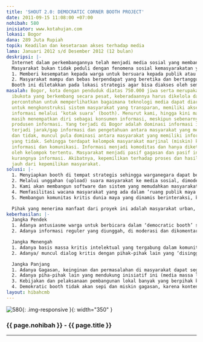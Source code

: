 ```yaml
---
title: 'SHOUT 2.0: DEMOCRATIC CORNER BOOTH PROJECT'
date: 2011-09-15 11:08:00 +07:00
nohibah: 580
inisiator: www.kotahujan.com
lokasi: Bogor
dana: 289 Juta Rupiah
topik: Keadilan dan kesetaraan akses terhadap media
lama: Januari 2012 s/d Desember 2012 (12 bulan)
deskripsi: |-
  Internet dalam perkembangannya telah menjadi media sosial yang membantu masyarakat berekspresi. Meski demikian penggunaannya dirasa belum maksimal, dimana media sosial masih dianggap sebagai wahana yang tidak serius (sekedar media relasai perkawanan) dan tidak mampu menggalang agenda publik (public discourse) berbagai isu sosial kemasyarakatan. Penggunaan new media hakikatnya merupakan suatu bentuk efektif untuk mobilisasi suara publik. Seperti yang pernah kami lakukan untuk mendorong diskursus 2700 orang di jejaring facebook untuk mendesak KPI untuk menyetop penayangan tema TV yang dianggap melanggar nilai etis di sebuah televisi nasional swasta (primitive runaway).
  Masyarakat bukan tidak peduli dengan fenomena sosial kemasyarakatan yang terjadi dan terus berkembang, namun menurut kami harus terdapat media penyampaian agar pesan tepat sasaran dan terus berkembang. Booth Demokrasi merupakan inisiatif memperluas ruang publik, dengan prinsip, yaitu:
  1. Memberi kesempatan kepada warga untuk bersuara kepada publik atau masyarakat lainnya
  2. Masyarakat mampu dan bebas berpendapat yang beretika dan bertanggungjawab dalam bermedia.
  Booth ini diletakkan pada lokasi strategis agar bisa diakses oleh semua kalangan. Isu yang terangkum kemudian oleh pengelola akan dibuka ke ranah diskusi yang lebih luas bersama pelaksana dan pembuat sehingga melibatkan partisipasi masyarakat lebih luas. Booth democracy akan mengacu kepada prinsip both coverage dan studi serta riset dasar.
masalah: Bogor, kota dengan penduduk diatas 750.000 jiwa serta merupakan daerah penyangga
  ibukota yang berkembang secara pesat, keberadaannya harus dikelola dan menjadi daerah
  percontohan untuk memperlihatkan bagaimana teknologi media dapat diarahkan dan dimanfaatkan
  untuk mengkonstruksi sistem masyarakat yang transparan, memiliki akses terhadap
  informasi melalui ‘kotak suara’ (booth). Menurut kami, hingga kini masyarakat Bogor
  masih menempatkan diri sebagai konsumen informasi, meskipun sebenarnya bisa menjadi
  produsen informasi. Yang terjadi di Bogor adalah dominasi informasi ibukota. Selain
  terjadi jarak/gap informasi dan pengetahuan antara masyarakat yang memiliki informasi
  dan tidak, muncul pula dominasi antara masyarakat yang memiliki informasi dan masyarakat
  yang tidak. Sehingga terdapat kelompok masyarakat marjinal (miskin) karena minim
  informasi dan komunikasi. Informasi menjadi komoditas dan hanya diketahui dan dikelola
  oleh kelompok tertentu. Masyarakat menjadi pasif gagasan dan pasif inisiatif karena
  kurangnya informasi. Akibatnya, kepemilikan terhadap proses dan hasil pembangunan
  jauh dari kepemilikan masyarakat.
solusi: |-
  1. Menyiapkan booth di tempat strategis sehingga warganegara dapat berkomunikasi menyuarakan gagasan, opini dan permasalahannya secara bebas, khususnya kepada masyarakat tidak punya akses kepada media dan informasi.
  2. Melalui unggahan (upload) suara masyarakat ke media sosial, dimoderasi dan dikomentari oleh massa kritis melalui teknologi social media, sehingga data dan informasi akan terus berkembang mengikuti.
  3. Kami akan membangun software dan sistem yang memudahkan masyarakat mengirimkan pesan singkat maupun upload video via mobile phone merespon fenomena yang terbangun melalui booth demokrasi.
  4. Memfasilitasi wacana masyarakat yang ada dalam ‘ruang publik maya’ kepada pengambil kebijakan dan atau pelaksana kebijakan dengan ruang dialog kritis, sehingga akan terbentuk masyarakat rasional komunikatif, mampu berdialog secara terbuka, adil dan dalam posisi yang seimbang. Dalam diskursus ini kami melihat akan terjadi snowball-effect terhadap isu yang diangkat
  5. Membangun komunitas kritis dunia maya yang dinamis berinteraksi, kritis terhadap permasalahan sosial urban perkotaan; serta memiliki kebebasan dan etika bermedia.

  Pihak yang menerima manfaat dari proyek ini adalah masyarakat urban, khususnya ‘voiceless community’ strata menengah bawah yang tidak mempunyai akses dan kemampuan memproduksi informasi dan berkomunikasi serta selama ini tertinggal dalam komunikasi pembangunan termasuk tema gender dimasyarakat, wakil rakyat dan pembuat kebijakan lokal/ daerah, dan pelaksana otoritas yaitu SKPD. Dengan demikian, inisiatif ini akan menjangkau/ kombinasi antara penguatan masyarakat marjinal (menengah kebawah), urban di kota Bogor sebagai empathy community dan kaum intelektual muda/ civitas akademika/ masyarakat sipil sebagai basis massa kritis.
keberhasilan: |-
  Jangka Pendek
  1. Adanya antusiasme warga untuk berbicara dalam ‘democratic booth’ serta tema-tema sosial kemasyarakatan yang dapat menjadi sumber dan produsen informasi.
  2. Adanya informasi reguler yang diunggah, di moderasi dan dikomentari melalui social media dalam proyek ini.

  Jangka Menengah
  1. Adanya basis massa kritis intelektual yang tergabung dalam komunitas maya yang dapat memberi ketajaman dan kesahihan informasi yang berkembang.
  2. Adanya/ muncul dialog kritis dengan pihak-pihak lain yang ‘disinggung’ dalam democratic booth baik melalui diskusi maya social media atau kegiatan diskusi publik.

  Jangka Panjang
  1. Adanya Gagasan, keinginan dan permasalahan di masyarakat dapat segara terjawab dan diselesaikan.
  2. Adanya piha-pihak lain yang mendukung inisiatif ini (media massa lain, pengambil kebijakan, warga masyarakat lain).
  3. Kebijakan dan pelaksanaan pembangunan lokal banyak yang berpihak kepada masyarakat lokal.
  4. Demokratic booth tidak akan sepi dan miskin gagasan, karena konten dan temanya selalu berkembang mengikuti dinamika masyarakat.
layout: hibahcmb
---
```


![580](/static/img/hibahcmb/580.png){: .img-responsive }{: width="350" }

### {{ page.nohibah }} - {{ page.title }}

---

